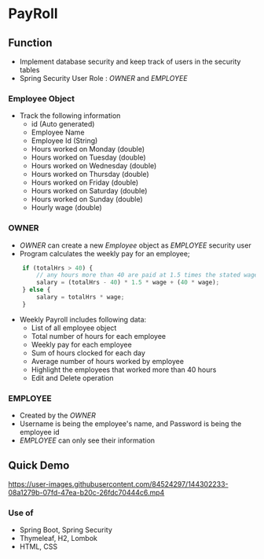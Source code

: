 # PayRoll
## Function
- Implement database security and keep track of users in the security tables
- Spring Security User Role : *OWNER* and *EMPLOYEE*
### Employee Object
- Track the following information
  - id (Auto generated)
  - Employee Name 
  - Employee Id (String)
  - Hours worked on Monday (double)
  - Hours worked on Tuesday (double)
  - Hours worked on Wednesday (double)
  - Hours worked on Thursday (double)
  - Hours worked on Friday (double)
  - Hours worked on Saturday (double)
  - Hours worked on Sunday (double)
  - Hourly wage (double)
  
### OWNER
- *OWNER* can create a new *Employee* object as *EMPLOYEE* security user
- Program calculates the weekly pay for an employee;
```ts
	if (totalHrs > 40) {
		// any hours more than 40 are paid at 1.5 times the stated wage
		salary = (totalHrs - 40) * 1.5 * wage + (40 * wage); 
	} else {
		salary = totalHrs * wage;
	}
```
- Weekly Payroll includes following data:
	- List of all employee object
	- Total number of hours for each employee
	- Weekly pay for each employee
	- Sum of hours clocked for each day
	- Average number of hours worked by employee
	- Highlight the employees that worked more than 40 hours
	- Edit and Delete operation 

### EMPLOYEE
- Created by the *OWNER*
- Username is being the employee's name, and Password is being the employee id
- *EMPLOYEE* can only see their information

## Quick Demo

https://user-images.githubusercontent.com/84524297/144302233-08a1279b-07fd-47ea-b20c-26fdc70444c6.mp4


### Use of 
- Spring Boot, Spring Security
- Thymeleaf, H2, Lombok
- HTML, CSS
